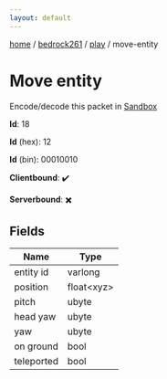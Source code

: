 ```yaml
---
layout: default
---
```


[home](/)  /  [bedrock261](/protocol/bedrock261)  /  [play](/protocol/bedrock261/play)  /  move-entity

# Move entity

Encode/decode this packet in [Sandbox](../../../sandbox/bedrock261#Play.MoveEntity)

**Id**: 18

**Id** (hex): 12

**Id** (bin): 00010010

**Clientbound**: ✔️

**Serverbound**: ✖️

## Fields

Name | Type
---|---
entity id | varlong
position | float&lt;xyz&gt;
pitch | ubyte
head yaw | ubyte
yaw | ubyte
on ground | bool
teleported | bool
